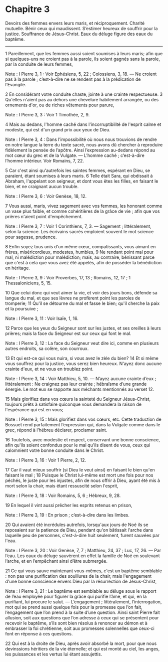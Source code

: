 # Chapitre 3

Devoirs des femmes envers leurs maris, et réciproquement.
Charité mutuelle.
Bénir ceux qui maudissent.
S’estimer heureux de souffrir pour la justice.
Souffrance de Jésus-Christ.
Eaux du déluge figure des eaux du baptême.

***

1 Pareillement, que les femmes aussi soient soumises à leurs maris; afin que si quelques-uns ne croient pas à la parole, ils soient gagnés sans la parole, par la conduite de leurs femmes,

<span class="bible-note">Note : </span> I Pierre 3, 1 : Voir Ephésiens, 5, 22 ; Colossiens, 3, 18. ― Ne croient pas à la parole ; c’est-à-dire ne se rendent pas à la prédication de l’Evangile.

2 En considérant votre conduite chaste, jointe à une crainte respectueuse. 3 Qu'elles n'aient pas au dehors une chevelure habilement arrangée, ou des ornements d'or, ou de riches vêtements pour parure,

<span class="bible-note">Note : </span> I Pierre 3, 3 : Voir 1 Timothée, 2, 9.

4 Mais au dedans, l'homme caché dans l'incorruptibilité de l'esprit calme et modeste, qui est d'un grand prix aux yeux de Dieu.

<span class="bible-note">Note : </span> I Pierre 3, 4 : Dans l’impossibilité où nous nous trouvions de rendre en notre langue la terre du texte sacré, nous avons dû chercher à reproduire fidèlement la pensée de l’apôtre. Ainsi l’expression au-dedans répond au mot cœur du grec et de la Vulgate. ― L’homme caché ; c’est-à-dire l’homme intérieur. Voir Romains, 7, 22.

5 Car c'est ainsi qu'autrefois les saintes femmes, espérant en Dieu, se paraient, étant soumises à leurs maris. 6 Telle était Sara, qui obéissait à Abraham, l'appelant son seigneur, et dont vous êtes les filles, en faisant le bien, et ne craignant aucun trouble.

<span class="bible-note">Note : </span> I Pierre 3, 6 : Voir Genèse, 18, 12.


7 Vous aussi, maris, vivez sagement avec vos femmes, les honorant comme un vase plus faible, et comme cohéritières de la grâce de vie ; afin que vos prières n'aient point d'empêchement.

<span class="bible-note">Note : </span> I Pierre 3, 7 : Voir 1 Corinthiens, 7, 3. ― Sagement ; littéralement, selon la science. Les écrivains sacrés emploient souvent le mot science pour sagesse, prudence.


8 Enfin soyez tous unis d'un même cœur, compatissants, vous aimant en frères, miséricordieux, modestes, humbles, 9 Ne rendant point mal pour mal, ni malédiction pour malédiction; mais, au contraire, bénissant parce que c'est à cela que vous avez été appelés, afin de posséder la bénédiction en héritage.

<span class="bible-note">Note : </span> I Pierre 3, 9 : Voir Proverbes, 17, 13 ; Romains, 12, 17 ; 1 Thessaloniciens, 5, 15.

10 Que celui donc qui veut aimer la vie, et voir des jours bons, défende sa langue du mal, et que ses lèvres ne profèrent point les paroles de tromperie; 11 Qu'il se détourne du mal et fasse le bien; qu'il cherche la paix et la poursuive ;

<span class="bible-note">Note : </span> I Pierre 3, 11 : Voir Isaïe, 1, 16.

12 Parce que les yeux du Seigneur sont sur les justes, et ses oreilles à leurs prières; mais la face du Seigneur est sur ceux qui font le mal.

<span class="bible-note">Note : </span> I Pierre 3, 12 : La face du Seigneur veut dire ici, comme en plusieurs autres endroits, sa colère, son courroux.


13 Et qui est-ce qui vous nuira, si vous avez le zèle du bien? 14 Et si même vous souffrez pour la justice, vous serez bien heureux. N'ayez donc aucune crainte d'eux, et ne vous en troublez point.

<span class="bible-note">Note : </span> I Pierre 3, 14 : Voir Matthieu, 5, 10. ― N’ayez aucune crainte d’eux ; littéralement : Ne craignez pas leur crainte ; hébraïsme d’une grande énergie. Le mot eux se rapporte aux méchants mentionnés au verset 12.

15 Mais glorifiez dans vos cœurs la sainteté du Seigneur Jésus-Christ, toujours prêts à satisfaire quiconque vous demandera la raison de l'espérance qui est en vous;

<span class="bible-note">Note : </span> I Pierre 3, 15 : Mais glorifiez dans vos cœurs, etc. Cette traduction de Bossuet rend parfaitement l’expression qui, dans la Vulgate comme dans le grec, répond à l’hébreu déclarer, proclamer saint.

16 Toutefois, avec modestie et respect, conservant une bonne conscience, afin qu'ils soient confondus pour le mal qu'ils disent de vous, ceux qui calomnient votre bonne conduite dans le Christ.

<span class="bible-note">Note : </span> I Pierre 3, 16 : Voir 1 Pierre, 2, 12.


17 Car il vaut mieux souffrir (si Dieu le veut ainsi) en faisant le bien qu'en faisant le mal ; 18 Puisque le Christ lui-même est mort une fois pour nos péchés, le juste pour les injustes, afin de nous offrir à Dieu, ayant été mis à mort selon la chair, mais étant ressuscité selon l'esprit,

<span class="bible-note">Note : </span> I Pierre 3, 18 : Voir Romains, 5, 6 ; Hébreux, 9, 28.

19 En lequel il vint aussi prêcher les esprits retenus en prison,

<span class="bible-note">Note : </span> I Pierre 3, 19 : En prison ; c’est-à-dire dans les limbes.

20 Qui avaient été incrédules autrefois, lorsqu'aux jours de Noé ils se reposaient sur la patience de Dieu, pendant qu'on bâtissait l'arche dans laquelle peu de personnes, c'est-à-dire huit seulement, furent sauvées par l'eau.

<span class="bible-note">Note : </span> I Pierre 3, 20 : Voir Genèse, 7, 7 ; Matthieu, 24, 37 ; Luc, 17, 26. ― Par l’eau. Les eaux du déluge sauvèrent en effet la famille de Noé en soulevant l’arche, et en l’empêchant ainsi d’être submergée.

21 Ce qui vous sauve maintenant vous-mêmes, c'est un baptême semblable : non pas une purification des souillures de la chair, mais l'engagement d'une bonne conscience envers Dieu par la résurrection de Jésus-Christ,

<span class="bible-note">Note : </span> I Pierre 3, 21 : Le baptême est semblable au déluge sous le rapport de l’eau employée pour figurer la grâce qui purifie l’âme, et qui, en la purifiant, lui procure le salut. ― L’engagement ; littéralement, l’interrogation, mot qui se prend aussi quelque fois pour la promesse que l’on fait, l’engagement que l’on prend à la suite d’une question. Ainsi saint Pierre fait allusion, soit aux questions que l’on adresse à ceux qui se présentent pour recevoir le baptême, s’ils sont bien résolus à renoncer au démon et à embrasser la foi chrétienne, soit aux promesses solennelles que ceux-ci font en réponse à ces questions.

22 Qui est à la droite de Dieu, après avoir absorbé la mort, pour que nous devinssions héritiers de la vie éternelle; et qui est monté au ciel, les anges, les puissances et les vertus lui étant assujettis.

